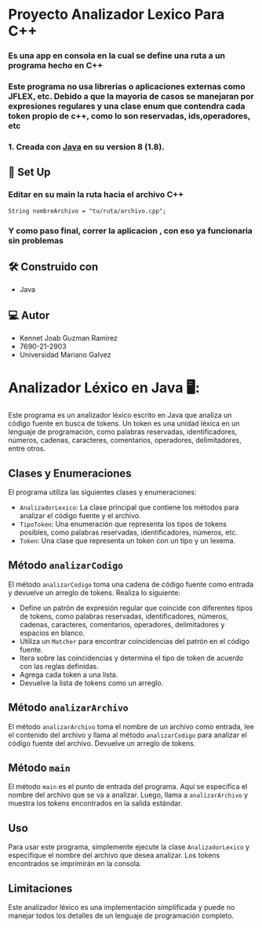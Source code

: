 # Proyecto Analizador Lexico Para C++
### **Es una app en consola en la cual se define una ruta a un programa hecho en C++**
### **Este programa no usa librerias o aplicaciones externas como JFLEX, etc. Debido a que la mayoria de casos se manejaran por expresiones regulares y una clase enum que contendra cada token propio de c++, como lo son reservadas, ids,operadores, etc**
### 1. Creada con [Java](https://www.java.com/es/download/ie_manual.jsp) en su version 8 (1.8).

## :space_invader: Set Up
### Editar en su main la ruta hacia el archivo C++
```
String nombreArchivo = "tu/ruta/archivo.cpp";
```
### Y como paso final, correr la aplicacion , con eso ya funcionaria sin problemas
## :hammer_and_wrench:	Construido con
- Java

## 💻 Autor
- Kennet Joab Guzman Ramirez
- 7690-21-2903
- Universidad Mariano Galvez


# Analizador Léxico en Java 🖥️:

Este programa es un analizador léxico escrito en Java que analiza un código fuente en busca de tokens. Un token es una unidad léxica en un lenguaje de programación, como palabras reservadas, identificadores, números, cadenas, caracteres, comentarios, operadores, delimitadores, entre otros.

## Clases y Enumeraciones

El programa utiliza las siguientes clases y enumeraciones:

- `AnalizadorLexico`: La clase principal que contiene los métodos para analizar el código fuente y el archivo.
- `TipoToken`: Una enumeración que representa los tipos de tokens posibles, como palabras reservadas, identificadores, números, etc.
- `Token`: Una clase que representa un token con un tipo y un lexema.

## Método `analizarCodigo`

El método `analizarCodigo` toma una cadena de código fuente como entrada y devuelve un arreglo de tokens. Realiza lo siguiente:

- Define un patrón de expresión regular que coincide con diferentes tipos de tokens, como palabras reservadas, identificadores, números, cadenas, caracteres, comentarios, operadores, delimitadores y espacios en blanco.
- Utiliza un `Matcher` para encontrar coincidencias del patrón en el código fuente.
- Itera sobre las coincidencias y determina el tipo de token de acuerdo con las reglas definidas.
- Agrega cada token a una lista.
- Devuelve la lista de tokens como un arreglo.

## Método `analizarArchivo`

El método `analizarArchivo` toma el nombre de un archivo como entrada, lee el contenido del archivo y llama al método `analizarCodigo` para analizar el código fuente del archivo. Devuelve un arreglo de tokens.

## Método `main`

El método `main` es el punto de entrada del programa. Aquí se especifica el nombre del archivo que se va a analizar. Luego, llama a `analizarArchivo` y muestra los tokens encontrados en la salida estándar.

## Uso

Para usar este programa, simplemente ejecute la clase `AnalizadorLexico` y especifique el nombre del archivo que desea analizar. Los tokens encontrados se imprimirán en la consola.

## Limitaciones

Este analizador léxico es una implementación simplificada y puede no manejar todos los detalles de un lenguaje de programación completo. 

